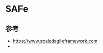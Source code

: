 # SAFe

## 参考

* <https://www.scaledagileframework.com>
* [](https://www.scrumcn.com/agile/scrum/22937.html)
